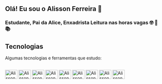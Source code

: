 ## Olá! Eu sou o Alisson Ferreira 👋
### Estudante, Pai da Alice, Enxadrista Leitura nas horas vagas :nerd_face: :girl: :books:

<div>
  <h2>Tecnologias</h2>
</div>

<p>Algumas tecnologias e ferramentas que estudo:</p>

<div style="display: inline_block"><br>
	<img aling="center" alt="Alisson-Html" height="30" width="40" src="https://cdn.jsdelivr.net/gh/devicons/devicon/icons/html5/html5-original.svg" /> 
  <img aling="center" alt="Alisson-Css" height="30" width="40" src="https://cdn.jsdelivr.net/gh/devicons/devicon/icons/css3/css3-original.svg" />
	<img aling="center" alt="Alisson-Js" height="30" width="40" src="https://cdn.jsdelivr.net/gh/devicons/devicon/icons/javascript/javascript-original.svg" />
  <img aling="center" alt="Alisson-VueJs" height="30" width="40" src="https://cdn.jsdelivr.net/gh/devicons/devicon/icons/vuejs/vuejs-original.svg" />
	<img aling="center" alt="Alisson-Java" height="30" width="40" src="https://cdn.jsdelivr.net/gh/devicons/devicon/icons/java/java-original.svg" />
  <img aling="center" alt="Alisson-Springboot" height="30" width="40" src="https://cdn.jsdelivr.net/gh/devicons/devicon/icons/spring/spring-original.svg" />
  <img aling="center" alt="Alisson-Docker" height="30" width="40" src="https://cdn.jsdelivr.net/gh/devicons/devicon/icons/docker/docker-original.svg" />
  <img aling="center" alt="Alisson-Postgresql" height="30" width="40" src="https://cdn.jsdelivr.net/gh/devicons/devicon/icons/postgresql/postgresql-original.svg" />
  <img aling="center" alt="Alisson-Github" height="30" width="40"  src="https://cdn.jsdelivr.net/gh/devicons/devicon/icons/git/git-original.svg" />
              
          
</div>





